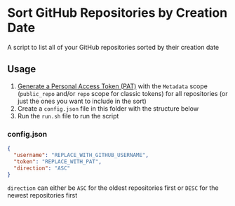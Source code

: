 # Sort GitHub Repositories by Creation Date

A script to list all of your GitHub repositories sorted by their creation date

## Usage

1. [Generate a Personal Access Token (PAT)](https://github.com/settings/personal-access-tokens) with the `Metadata` scope (`public_repo` and/or `repo` scope for classic tokens) for all repositories (or just the ones you want to include in the sort)
2. Create a `config.json` file in this folder with the structure below
3. Run the `run.sh` file to run the script

### config.json

```json
{
  "username": "REPLACE_WITH_GITHUB_USERNAME",
  "token": "REPLACE_WITH_PAT",
  "direction": "ASC"
}
```

`direction` can either be `ASC` for the oldest repositories first or `DESC` for the newest repositories first

